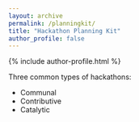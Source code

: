 ```yaml
---
layout: archive
permalink: /planningkit/
title: "Hackathon Planning Kit"
author_profile: false
---
```

{% include author-profile.html %}

Three common types of hackathons:
* Communal
* Contributive
* Catalytic
